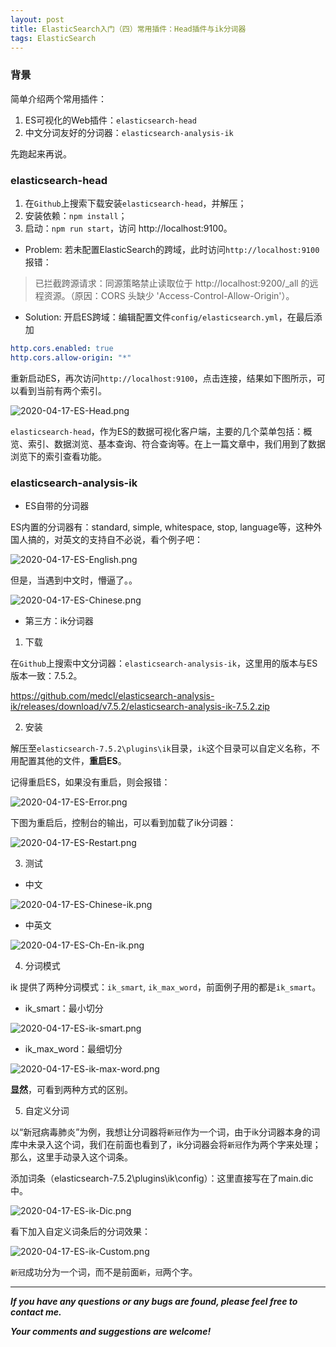 ```yaml
---
layout: post
title: ElasticSearch入门（四）常用插件：Head插件与ik分词器
tags: ElasticSearch
---
```


### 背景

简单介绍两个常用插件：
1. ES可视化的Web插件：`elasticsearch-head`
2. 中文分词友好的分词器：`elasticsearch-analysis-ik`

先跑起来再说。

### elasticsearch-head

1. 在`Github`上搜索下载安装`elasticsearch-head`，并解压；
2. 安装依赖：`npm install`；
3. 启动：`npm run start`，访问 http://localhost:9100。

- Problem:
若未配置ElasticSearch的跨域，此时访问`http://localhost:9100`报错：

> 已拦截跨源请求：同源策略禁止读取位于 http://localhost:9200/_all 的远程资源。（原因：CORS 头缺少 'Access-Control-Allow-Origin'）。

- Solution:
开启ES跨域：编辑配置文件`config/elasticsearch.yml`，在最后添加

```yml
http.cors.enabled: true
http.cors.allow-origin: "*"
```

重新启动ES，再次访问`http://localhost:9100`，点击连接，结果如下图所示，可以看到当前有两个索引。

![2020-04-17-ES-Head.png](https://github.com/heartsuit/heartsuit.github.io/raw/master/pictures/2020-04-17-ES-Head.png)

`elasticsearch-head`，作为ES的数据可视化客户端，主要的几个菜单包括：概览、索引、数据浏览、基本查询、符合查询等。在上一篇文章中，我们用到了数据浏览下的索引查看功能。

### elasticsearch-analysis-ik

- ES自带的分词器

ES内置的分词器有：standard, simple, whitespace, stop, language等，这种外国人搞的，对英文的支持自不必说，看个例子吧：

![2020-04-17-ES-English.png](https://github.com/heartsuit/heartsuit.github.io/raw/master/pictures/2020-04-17-ES-English.png)

但是，当遇到中文时，懵逼了。。

![2020-04-17-ES-Chinese.png](https://github.com/heartsuit/heartsuit.github.io/raw/master/pictures/2020-04-17-ES-Chinese.png)

- 第三方：ik分词器

1. 下载

在`Github`上搜索中文分词器：`elasticsearch-analysis-ik`，这里用的版本与ES版本一致：7.5.2。

https://github.com/medcl/elasticsearch-analysis-ik/releases/download/v7.5.2/elasticsearch-analysis-ik-7.5.2.zip

2. 安装

解压至`elasticsearch-7.5.2\plugins\ik`目录，`ik`这个目录可以自定义名称，不用配置其他的文件，**重启ES**。

记得重启ES，如果没有重启，则会报错：

![2020-04-17-ES-Error.png](https://github.com/heartsuit/heartsuit.github.io/raw/master/pictures/2020-04-17-ES-Error.png)

下图为重启后，控制台的输出，可以看到加载了ik分词器：

![2020-04-17-ES-Restart.png](https://github.com/heartsuit/heartsuit.github.io/raw/master/pictures/2020-04-17-ES-Restart.png)

3. 测试

- 中文

![2020-04-17-ES-Chinese-ik.png](https://github.com/heartsuit/heartsuit.github.io/raw/master/pictures/2020-04-17-ES-Chinese-ik.png)

- 中英文

![2020-04-17-ES-Ch-En-ik.png](https://github.com/heartsuit/heartsuit.github.io/raw/master/pictures/2020-04-17-ES-Ch-En-ik.png)

4. 分词模式

ik 提供了两种分词模式：`ik_smart`, `ik_max_word`，前面例子用的都是`ik_smart`。

- ik_smart：最小切分

![2020-04-17-ES-ik-smart.png](https://github.com/heartsuit/heartsuit.github.io/raw/master/pictures/2020-04-17-ES-ik-smart.png)

- ik_max_word：最细切分

![2020-04-17-ES-ik-max-word.png](https://github.com/heartsuit/heartsuit.github.io/raw/master/pictures/2020-04-17-ES-ik-max-word.png)

**显然**，可看到两种方式的区别。

5. 自定义分词

以“新冠病毒肺炎”为例，我想让分词器将`新冠`作为一个词，由于ik分词器本身的词库中未录入这个词，我们在前面也看到了，ik分词器会将`新冠`作为两个字来处理；那么，这里手动录入这个词条。

添加词条（elasticsearch-7.5.2\plugins\ik\config）：这里直接写在了main.dic中。

![2020-04-17-ES-ik-Dic.png](https://github.com/heartsuit/heartsuit.github.io/raw/master/pictures/2020-04-17-ES-ik-Dic.png)

看下加入自定义词条后的分词效果：

![2020-04-17-ES-ik-Custom.png](https://github.com/heartsuit/heartsuit.github.io/raw/master/pictures/2020-04-17-ES-ik-Custom.png)

`新冠`成功分为一个词，而不是前面`新`，`冠`两个字。

---

***If you have any questions or any bugs are found, please feel free to contact me.***

***Your comments and suggestions are welcome!***